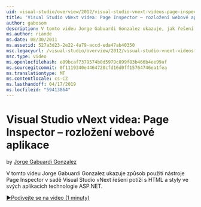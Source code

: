 ```yaml
---
uid: visual-studio/overview/2012/visual-studio-vnext-videos-page-inspector-decomposing-your-web-application
title: 'Visual Studio vNext videa: Page Inspector – rozložení webové aplikace | Dokumentace Microsoftu'
author: gabosom
description: V tomto videu Jorge Gabuardi Gonzalez ukazuje, jak řešení potíží s HTML a stylů v aplikaci ASP.NET pomocí nástroje Page Inspector ve Visual Studio vNext...
ms.author: riande
ms.date: 08/30/2011
ms.assetid: 527a3d23-2e22-4a79-accd-eda47ab40350
msc.legacyurl: /visual-studio/overview/2012/visual-studio-vnext-videos-page-inspector-decomposing-your-web-application
msc.type: video
ms.openlocfilehash: e89bcaf7379574b0d5979c899f83b466b4ee99af
ms.sourcegitcommit: 0f1119340e4464720cfd16d0ff15764746ea1fea
ms.translationtype: MT
ms.contentlocale: cs-CZ
ms.lasthandoff: 04/17/2019
ms.locfileid: "59413864"
---
```

# <a name="visual-studio-vnext-videos-page-inspector---decomposing-your-web-application"></a>Visual Studio vNext videa: Page Inspector – rozložení webové aplikace

by [Jorge Gabuardi Gonzalez](https://github.com/gabosom)

V tomto videu Jorge Gabuardi Gonzalez ukazuje způsob použití nástroje Page Inspector v sadě Visual Studio vNext řešení potíží s HTML a styly ve svých aplikacích technologie ASP.NET.

[&#9654;Podívejte se na video (1 minuty)](https://channel9.msdn.com/Blogs/ASP-NET-Site-Videos/visual-studio-vnext-videos-page-inspector-decomposing-your-web-application)
